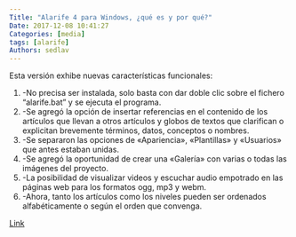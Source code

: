 ```yaml
---
Title: "Alarife 4 para Windows, ¿qué es y por qué?"
Date: 2017-12-08 10:41:27
Categories: [media]
tags: [alarife]
Authors: sedlav
---
```


Esta versión exhibe nuevas características funcionales:

1. -No precisa ser instalada, solo basta con dar doble clic sobre el fichero “alarife.bat” y se ejecuta el programa.
1. -Se agregó la opción de insertar referencias en el contenido de los artículos que llevan a otros artículos y globos de textos que clarifican o explicitan brevemente términos, datos, conceptos o nombres.
1. -Se separaron las opciones de «Apariencia», «Plantillas» y «Usuarios» que antes estaban unidas.
1. -Se agregó la oportunidad de crear una «Galería» con varias o todas las imágenes del proyecto.
1. -La posibilidad de visualizar videos y escuchar audio empotrado en las páginas web para los formatos ogg, mp3 y webm.
1. -Ahora, tanto los artículos como los niveles pueden ser ordenados alfabéticamente o según el orden que convenga.


[Link](https://gutl.jovenclub.cu/alarife-4-para-windows-que-es-y-por-que/)
